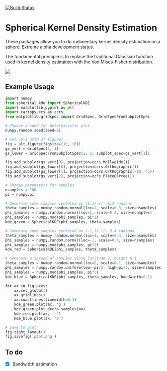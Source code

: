 [![Build Status](https://travis-ci.org/williamjameshandley/spherical_kde.svg?branch=master)](https://travis-ci.org/williamjameshandley/spherical_kde)

Spherical Kernel Density Estimation
===================================

These packages allow you to do rudimentary kernel density estimation on a
sphere. Extreme alpha development status.

The fundamental principle is to replace the traditional Gaussian function used
in 
[kernel density estimation](https://en.wikipedia.org/wiki/Kernel_density_estimation)
with the
[Von Mises-Fisher distribution](https://en.wikipedia.org/wiki/Von_Mises-Fisher_distribution).

![](https://raw.github.com/williamjameshandley/spherical_kde/master/plot.png)

Example Usage
-------------

```python
import numpy
from spherical_kde import SphericalKDE
import matplotlib.pyplot as plt
import cartopy.crs as ccrs
from matplotlib.gridspec import GridSpec, GridSpecFromSubplotSpec

# Choose a seed for deterministic plot
numpy.random.seed(seed=0)

# Set up a grid of figures
fig = plt.figure(figsize=(10, 10))
gs_vert = GridSpec(3, 1)
gs_lower = GridSpecFromSubplotSpec(1, 2, subplot_spec=gs_vert[1])

fig.add_subplot(gs_vert[0], projection=ccrs.Mollweide())
fig.add_subplot(gs_lower[0], projection=ccrs.Orthographic())
fig.add_subplot(gs_lower[1], projection=ccrs.Orthographic(-10, 45))
fig.add_subplot(gs_vert[2], projection=ccrs.PlateCarree())

# Choose parameters for samples
nsamples = 100
pi = numpy.pi

# Generate some samples centered on (1,1) +/- 0.3 radians
theta_samples = numpy.random.normal(loc=1, scale=0.3, size=nsamples)
phi_samples = numpy.random.normal(loc=1, scale=0.3, size=nsamples)
phi_samples = numpy.mod(phi_samples, pi*2)
kde_green = SphericalKDE(phi_samples, theta_samples)

# Generate some samples centered on (-1,1) +/- 0.4 radians
theta_samples = numpy.random.normal(loc=1, scale=0.4, size=nsamples)
phi_samples = numpy.random.normal(loc=-1, scale=0.4, size=nsamples)
phi_samples = numpy.mod(phi_samples, pi*2)
kde_red = SphericalKDE(phi_samples, theta_samples)

# Generate a spread of samples along latitude 2, height 0.1
theta_samples = numpy.random.normal(loc=2, scale=0.1, size=nsamples)
phi_samples = numpy.random.uniform(low=-pi/2, high=pi/2, size=nsamples)
phi_samples = numpy.mod(phi_samples, pi*2)
kde_blue = SphericalKDE(phi_samples, theta_samples, bandwidth=0.1)

for ax in fig.axes:
    ax.set_global()
    ax.gridlines()
    ax.coastlines(linewidth=0.1)
    kde_green.plot(ax, 'g')
    kde_green.plot_decra_samples(ax)
    kde_red.plot(ax, 'r')
    kde_blue.plot(ax, 'b')

# Save to plot
fig.tight_layout()
fig.savefig('plot.png')
```

To do
-----
* [x] Bandwidth estimation
